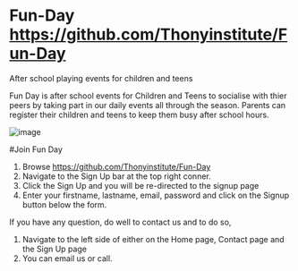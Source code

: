 # Fun-Day https://github.com/Thonyinstitute/Fun-Day

After school playing events for children and teens

Fun Day is after school events for Children and Teens to socialise with thier peers by taking part in our daily events all through the season. Parents can register their children and teens to keep them busy after school hours.

![image](https://user-images.githubusercontent.com/122373462/215998968-16b6c32d-8c04-432a-b67e-8ba4be1ca8f1.png)

#Join Fun Day
1. Browse https://github.com/Thonyinstitute/Fun-Day 
2. Navigate to the Sign Up bar at the top right conner.
3. Click the Sign Up and you will be re-directed to the signup page
4. Enter your firstname, lastname, email, password and click on the Signup button below the form.

If you have any question, do well to contact us and to do so,
1. Navigate to the left side of either on the Home page, Contact page and the Sign Up page
2. You can email us or call.




 
